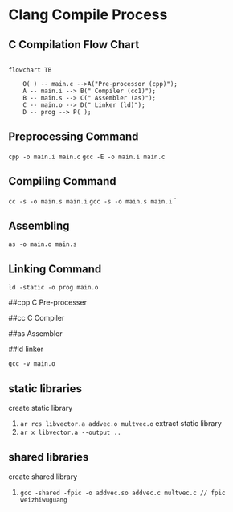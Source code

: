 # Clang Compile Process

## C Compilation Flow Chart
```mermaid

flowchart TB

	O( ) -- main.c -->A("Pre-processor (cpp)");
	A -- main.i --> B(" Compiler (cc1)");
	B -- main.s --> C(" Assembler (as)");
	C -- main.o --> D(" Linker (ld)");
	D -- prog --> P( );

```

## Preprocessing Command  

`cpp -o main.i main.c`
`gcc -E -o main.i main.c`

## Compiling Command

`cc -s -o main.s main.i`
`gcc -s -o main.s main.i`
`

## Assembling

`as -o main.o main.s`

## Linking  Command

`ld -static -o prog main.o `

##cpp C Pre-processer

##cc C Compiler

##as Assembler

##ld linker

`gcc -v main.o`

## static libraries

create static library
1.  `ar rcs libvector.a addvec.o multvec.o`
extract static library
2.  `ar x libvector.a --output ..`

## shared libraries

create shared library
1. `gcc -shared -fpic -o addvec.so addvec.c multvec.c // fpic weizhiwuguang`



